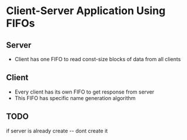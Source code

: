 #  Client-Server Application Using FIFOs

## Server

* Client has one FIFO to read const-size blocks of data from all clients


## Client
* Every client has its own FIFO to get response from server
* This FIFO has specific name generation algorithm

## TODO

if server is already create -- dont create it
